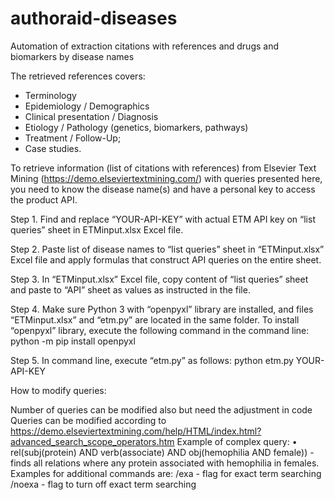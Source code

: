 # authoraid-diseases
Automation of extraction citations with references and drugs and biomarkers by disease names 

The retrieved references covers: 
-	Terminology
-	Epidemiology / Demographics
-	Clinical presentation / Diagnosis 
-	Etiology / Pathology (genetics, biomarkers, pathways) 
-	Treatment / Follow-Up; 
-	Case studies.

To retrieve information (list of citations with references) from Elsevier Text Mining (https://demo.elseviertextmining.com/) with queries presented here, you need to know the disease name(s) and have a personal key to access the product API. 

Step 1.
Find and replace “YOUR-API-KEY” with actual ETM API key on “list queries” sheet in ETMinput.xlsx Excel file.

Step 2.
Paste list of disease names to “list queries” sheet in “ETMinput.xlsx” Excel file and apply formulas that construct API queries on the entire sheet.

Step 3.
In “ETMinput.xlsx” Excel file, copy content of “list queries” sheet and paste to “API” sheet as values as instructed in the file.

Step 4.
Make sure Python 3 with “openpyxl” library are installed, and files “ETMinput.xlsx” and “etm.py” are located in the same folder. To install “openpyxl” library, execute the following command in the command line:
python -m pip install openpyxl

Step 5.
In command line, execute “etm.py” as follows:
python etm.py YOUR-API-KEY

How to modify queries:

Number of queries can be modified also but need the adjustment in code
Queries can be modified according to https://demo.elseviertextmining.com/help/HTML/index.html?advanced_search_scope_operators.htm
Example of complex query:
•	rel(subj(protein) AND verb(associate) AND obj(hemophilia AND female)) - finds all relations where any protein associated with hemophilia in females. 
Examples for additional commands are:
/exa - flag for exact term searching
/noexa - flag to turn off exact term searching
